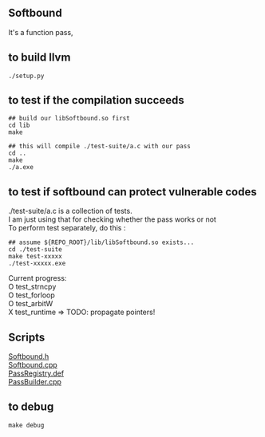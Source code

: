 ## Softbound
It's a function pass, 


## to build llvm
```
./setup.py
```


## to test if the compilation succeeds
```
## build our libSoftbound.so first
cd lib 
make 

## this will compile ./test-suite/a.c with our pass
cd ..
make
./a.exe
```

## to test if softbound can protect vulnerable codes 
./test-suite/a.c is a collection of tests.  
I am just using that for checking whether the pass works or not  
To perform test separately, do this :  
```
## assume ${REPO_ROOT}/lib/libSoftbound.so exists...
cd ./test-suite
make test-xxxxx
./test-xxxxx.exe
```
Current progress:  
O test_strncpy  
O test_forloop  
O test_arbitW  
X test_runtime => TODO: propagate pointers!  


## Scripts
[Softbound.h](llvm-project-13.0.0.src/llvm/include/llvm/Transforms/Utils/Softbound.h)  
[Softbound.cpp](llvm-project-13.0.0.src/llvm/lib/Transforms/Utils/Softbound.cpp)  
[PassRegistry.def](llvm-project-13.0.0.src/llvm/lib/Passes/PassRegistry.def)  
[PassBuilder.cpp](llvm-project-13.0.0.src/llvm/lib/Passes/PassBuilder.cpp)  


## to debug
```
make debug
```


